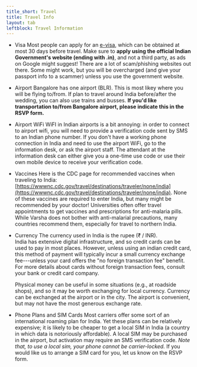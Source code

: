 ```yaml
---
title_short: Travel
title: Travel Info
layout: tab
leftblock: Travel Information
---
```

- <span class="establishment">Visa</span> Most people can apply for an
    <a href="https://indianvisaonline.gov.in/evisa/tvoa.html">e-visa</a>,
    which can be obtained at most 30 days before travel. 
    Make sure to **apply using the official Indian Government's website (ending with .in)**, and not a third party, as ads on Google might suggest! There are a lot of scam/phishing websites out there. Some might work, but you will be overcharged (and give your passport info to a scammer) unless you use the government website. 

- <span class="establishment">Airport</span> Bangalore has one airport (BLR). This is most likey where you will be flying to/from. If plan to travel around India before/after the wedding, you can also use trains and busses. **If you'd like transportation to/from Bangalore airport, please indicate this in the RSVP form.**

- <span class="establishment">Airport WiFi</span> 
WiFI in Indian airports is a bit annoying: in order to connect to airport wifi, you will need to provide a verification code sent by SMS to an Indian phone number. If you don't have a working phone connection in India and need to use the airport WiFi, go to the information desk, or ask the airport staff. 
The attendant at the information desk can either give you a one-time use code or use their own mobile device to receive your verification code. 

- <span class="establishment">Vaccines</span> Here is the CDC page for recommended vaccines when traveling to India: [https://wwwnc.cdc.gov/travel/destinations/traveler/none/india](https://wwwnc.cdc.gov/travel/destinations/traveler/none/india). 
None of these vaccines are required to enter India, but many might be recommended by your doctor! 
Universities often offer travel appointments to get vaccines and prescriptions for anti-malaria pills.
While Varsha does not bother with anti-malarial precautions,
    many countries recommend them, especially for travel to northern India. 
<!-- Bangalore is actually  -->


- <span class="establishment">Currency</span> 
The currency used in India is the rupee (₹ / INR).  
India has extensive digital infrastructure, and so credit cards can be used to pay in most places.
However, unless using an indian credit card, this method of payment will typically incur a small currency exchange fee---unless your card offers the "no foreign transaction fee" benefit.
For more details about cards without foreign transaction fees, consult your bank or credit card company.

  Physical money can be useful in some situations (e.g., at roadside shops), and so it may be worth exchanging for local currency.  Currency can be exchanged at the airport or in the city.  The airport is convenient, but may not have the most generous exchange rate.

- <span class="establishment">Phone Plans and SIM Cards</span> Most carriers offer some sort of an international roaming plan for India. Yet these plans can be relatively expensive; it is likely to be cheaper to get a local SIM in India (a country in which data is notoriously affordable).
A local SIM may be purchased in the airport, but activation may require an SMS verification code.
*Note that, to use a local sim, your phone cannot be carrier-locked.* 
If you would like us to arrange a SIM card for you, let us know on the RSVP form.